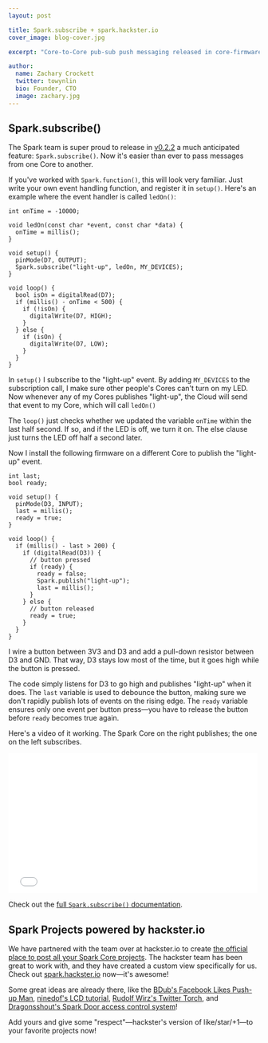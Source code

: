 ```yaml
---
layout: post

title: Spark.subscribe + spark.hackster.io
cover_image: blog-cover.jpg

excerpt: "Core-to-Core pub-sub push messaging released in core-firmware v0.2.2, and there's a new Spark Projects site powered by hackster.io!"

author:
  name: Zachary Crockett
  twitter: towynlin
  bio: Founder, CTO
  image: zachary.jpg
---
```


## Spark.subscribe()

The Spark team is super proud to release in
[v0.2.2](https://github.com/spark/core-firmware/releases/tag/spark_5)
a much anticipated feature: `Spark.subscribe()`.
Now it's easier than ever to pass messages from one Core to another.

If you've worked with `Spark.function()`, this will look very familiar.
Just write your own event handling function, and register it in `setup()`.
Here's an example where the event handler is called `ledOn()`:

    int onTime = -10000;

    void ledOn(const char *event, const char *data) {
      onTime = millis();
    }

    void setup() {
      pinMode(D7, OUTPUT);
      Spark.subscribe("light-up", ledOn, MY_DEVICES);
    }

    void loop() {
      bool isOn = digitalRead(D7);
      if (millis() - onTime < 500) {
        if (!isOn) {
          digitalWrite(D7, HIGH);
        }
      } else {
        if (isOn) {
          digitalWrite(D7, LOW);
        }
      }
    }

In `setup()` I subscribe to the "light-up" event.
By adding `MY_DEVICES` to the subscription call,
I make sure other people's Cores can't turn on my LED.
Now whenever any of my Cores publishes "light-up",
the Cloud will send that event to my Core, which will call `ledOn()`

The `loop()` just checks whether we updated the variable `onTime` within the last half second.
If so, and if the LED is off, we turn it on.
The else clause just turns the LED off half a second later.

Now I install the following firmware on a different Core to publish the "light-up" event.

    int last;
    bool ready;

    void setup() {
      pinMode(D3, INPUT);
      last = millis();
      ready = true;
    }

    void loop() {
      if (millis() - last > 200) {
        if (digitalRead(D3)) {
          // button pressed
          if (ready) {
            ready = false;
            Spark.publish("light-up");
            last = millis();
          }
        } else {
          // button released
          ready = true;
        }
      }
    }

I wire a button between 3V3 and D3 and add a pull-down resistor between D3 and GND.
That way, D3 stays low most of the time, but it goes high while the button is pressed.

The code simply listens for D3 to go high and publishes "light-up" when it does.
The `last` variable is used to debounce the button,
making sure we don't rapidly publish lots of events on the rising edge.
The `ready` variable ensures only one event per button press—you
have to release the button before `ready` becomes true again.

Here's a video of it working.
The Spark Core on the right publishes; the one on the left subscribes.

<iframe src="//player.vimeo.com/video/95062541" width="500" height="281" frameborder="0" allowfullscreen="allowfullscreen">&nbsp;</iframe>

Check out the [full `Spark.subscribe()` documentation](http://docs.spark.io/#/firmware/data-and-control-spark-subscribe).


## Spark Projects powered by hackster.io

We have partnered with the team over at hackster.io to create
[the official place to post all your Spark Core projects](http://spark.hackster.io/).
The hackster team has been great to work with, and they have created a custom view specifically for us.
Check out [spark.hackster.io](http://spark.hackster.io/) now—it's awesome!

Some great ideas are already there, like the
[BDub's Facebook Likes Push-up Man](http://www.hackster.io/bdub/facebook-likes-alert),
[ninedof's LCD tutorial](http://www.hackster.io/projects/e/ninedof/configurable-spark-core-connected-lcd),
[Rudolf Wirz's Twitter Torch](http://www.hackster.io/projects/e/rudolf-wirz/twitter-torch),
and
[Dragonsshout's Spark Door access control system](http://www.hackster.io/projects/e/dragonsshout/spark-door-access-control-system)!

Add yours and give some "respect"—hackster's version of like/star/+1—to your favorite projects now!
